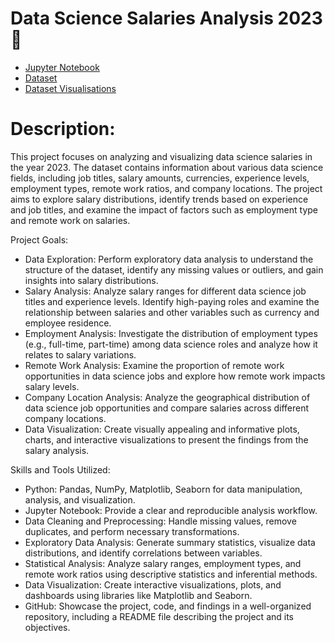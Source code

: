 # Data Science Salaries Analysis 2023 💸
- [Jupyter Notebook](https://github.com/georgemcculloch/datasalaries/blob/main/data%20salaries.ipynb)
- [Dataset](https://github.com/georgemcculloch/datasalaries/blob/main/ds_salaries.csv)
- [Dataset Visualisations](https://github.com/georgemcculloch/datasalaries/tree/main/images)


# Description:
This project focuses on analyzing and visualizing data science salaries in the year 2023. The dataset contains information about various data science fields, including job titles, salary amounts, currencies, experience levels, employment types, remote work ratios, and company locations. The project aims to explore salary distributions, identify trends based on experience and job titles, and examine the impact of factors such as employment type and remote work on salaries.

Project Goals:

- Data Exploration: Perform exploratory data analysis to understand the structure of the dataset, identify any missing values or outliers, and gain insights into salary distributions.
- Salary Analysis: Analyze salary ranges for different data science job titles and experience levels. Identify high-paying roles and examine the relationship between salaries and other variables such as currency and employee residence.
- Employment Analysis: Investigate the distribution of employment types (e.g., full-time, part-time) among data science roles and analyze how it relates to salary variations.
- Remote Work Analysis: Examine the proportion of remote work opportunities in data science jobs and explore how remote work impacts salary levels.
- Company Location Analysis: Analyze the geographical distribution of data science job opportunities and compare salaries across different company locations.
- Data Visualization: Create visually appealing and informative plots, charts, and interactive visualizations to present the findings from the salary analysis.

Skills and Tools Utilized:

- Python: Pandas, NumPy, Matplotlib, Seaborn for data manipulation, analysis, and visualization.
- Jupyter Notebook: Provide a clear and reproducible analysis workflow.
- Data Cleaning and Preprocessing: Handle missing values, remove duplicates, and perform necessary transformations.
- Exploratory Data Analysis: Generate summary statistics, visualize data distributions, and identify correlations between variables.
- Statistical Analysis: Analyze salary ranges, employment types, and remote work ratios using descriptive statistics and inferential methods.
- Data Visualization: Create interactive visualizations, plots, and dashboards using libraries like Matplotlib and Seaborn.
- GitHub: Showcase the project, code, and findings in a well-organized repository, including a README file describing the project and its objectives.
